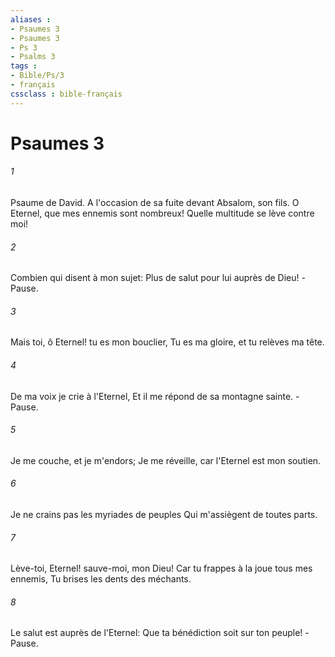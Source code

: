 ```yaml
---
aliases : 
- Psaumes 3
- Psaumes 3
- Ps 3
- Psalms 3
tags : 
- Bible/Ps/3
- français
cssclass : bible-français
---
```


# Psaumes 3

###### 1
Psaume de David. A l'occasion de sa fuite devant Absalom, son fils. O Eternel, que mes ennemis sont nombreux! Quelle multitude se lève contre moi!
###### 2
Combien qui disent à mon sujet: Plus de salut pour lui auprès de Dieu! -Pause.
###### 3
Mais toi, ô Eternel! tu es mon bouclier, Tu es ma gloire, et tu relèves ma tête.
###### 4
De ma voix je crie à l'Eternel, Et il me répond de sa montagne sainte. -Pause.
###### 5
Je me couche, et je m'endors; Je me réveille, car l'Eternel est mon soutien.
###### 6
Je ne crains pas les myriades de peuples Qui m'assiègent de toutes parts.
###### 7
Lève-toi, Eternel! sauve-moi, mon Dieu! Car tu frappes à la joue tous mes ennemis, Tu brises les dents des méchants.
###### 8
Le salut est auprès de l'Eternel: Que ta bénédiction soit sur ton peuple! -Pause.
